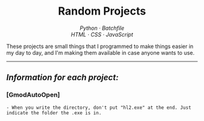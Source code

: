<h1 align="center">
    Random Projects
</h1>

<p align="center">
    <em>Python · Batchfile</em><br>
    <em>HTML · CSS · JavaScript</em> 
</p>

These projects are small things that I programmed to make things easier in my day to day, and I'm making them available in case anyone wants to use.
<hr>

<h2><em><strong>Information for each project:</strong></em></h2>
<h3>[GmodAutoOpen]</h3>
<code>- When you write the directory, don't put "hl2.exe" at the end. Just indicate the folder the .exe is in.</code>
